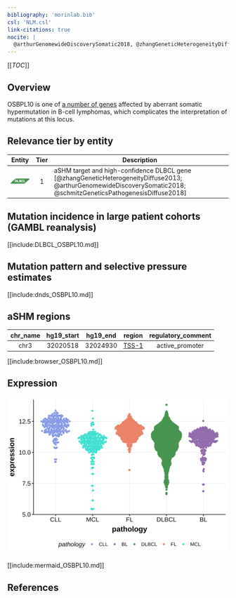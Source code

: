 ```yaml
---
bibliography: 'morinlab.bib'
csl: 'NLM.csl'
link-citations: true
nocite: |
  @arthurGenomewideDiscoverySomatic2018, @zhangGeneticHeterogeneityDiffuse2013, @schmitzGeneticsPathogenesisDiffuse2018, 
---
```

[[_TOC_]]

## Overview
OSBPL10 is one of [a number of genes](https://github.com/morinlab/LLMPP/wiki/ashm) affected by aberrant somatic hypermutation in B-cell lymphomas, which complicates the interpretation of mutations at this locus.


## Relevance tier by entity

|Entity|Tier|Description                           |
|:------:|:----:|--------------------------------------|
|![DLBCL](images/icons/DLBCL_tier1.png) |1 | aSHM target and high-confidence DLBCL gene            [@zhangGeneticHeterogeneityDiffuse2013; @arthurGenomewideDiscoverySomatic2018; @schmitzGeneticsPathogenesisDiffuse2018]|

## Mutation incidence in large patient cohorts (GAMBL reanalysis)

[[include:DLBCL_OSBPL10.md]]

## Mutation pattern and selective pressure estimates

[[include:dnds_OSBPL10.md]]

## aSHM regions

|chr_name|hg19_start|hg19_end|region                                                                                     |regulatory_comment|
|:--------:|:----------:|:--------:|:-------------------------------------------------------------------------------------------:|:------------------:|
|chr3    |32020518  |32024930|[TSS-1](https://genome.ucsc.edu/s/rdmorin/GAMBL%20hg19?position=chr3%3A32020518%2D32024930)|active_promoter   |


[[include:browser_OSBPL10.md]]

## Expression
![](images/gene_expression/OSBPL10_by_pathology.svg)
<!-- ORIGIN: arthurGenomewideDiscoverySomatic2018 -->
<!-- DLBCL: arthurGenomewideDiscoverySomatic2018 -->

[[include:mermaid_OSBPL10.md]]

## References


